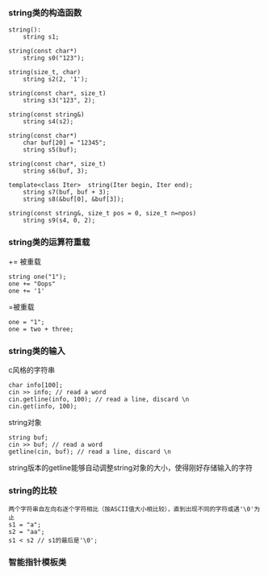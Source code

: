 ### string类的构造函数
```
string():
	string s1;

string(const char*)
	string s0("123");

string(size_t, char)
	string s2(2, '1');

string(const char*, size_t)
	string s3("123", 2);

string(const string&)
	string s4(s2);
  
string(const char*)
	char buf[20] = "12345";
	string s5(buf);

string(const char*, size_t)
	string s6(buf, 3);
  
template<class Iter>  string(Iter begin, Iter end);
	string s7(buf, buf + 3);
	string s8(&buf[0], &buf[3]);
  
string(const string&, size_t pos = 0, size_t n=npos)
	string s9(s4, 0, 2);
```

### string类的运算符重载
+= 被重载
```
string one("1");
one += "Oops"
one += '1'
```
=被重载
```
one = "1";
one = two + three;
```

### string类的输入
c风格的字符串
```
char info[100];
cin >> info; // read a word
cin.getline(info, 100); // read a line, discard \n
cin.get(info, 100);
```
string对象
```
string buf;
cin >> buf; // read a word
getline(cin, buf); // read a line, discard \n 
```
string版本的getline能够自动调整string对象的大小，使得刚好存储输入的字符

### string的比较
```
两个字符串自左向右逐个字符相比（按ASCII值大小相比较），直到出现不同的字符或遇'\0'为止
s1 = "a";
s2 = "aa";
s1 < s2 // s1的最后是'\0';
```

### 智能指针模板类
```

```
